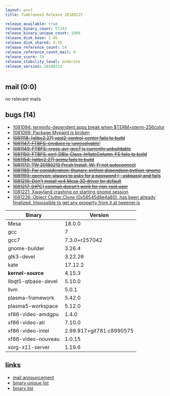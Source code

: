 ```yaml
---
layout: post
title: Tumbleweed Release 20180215

release_available: true
release_binary_count: 57243
release_binary_unique_count: 1009
release_disk_base: 1.4G
release_disk_shared: 6.5G
release_reference_count: 14
release_reference_count_mail: 0
release_score: 75
release_stability_level: moderate
release_version: 20180215
---
```


## mail (0:0)

no relevant mails

## bugs (14)

<!--more-->

- [1081094: terminfo-dependent apps break when $TERM=xterm-256color](https://bugzilla.opensuse.org/show_bug.cgi?id=1081094)
- [1081099: Package Mypaint is broken](https://bugzilla.opensuse.org/show_bug.cgi?id=1081099)
- ~~[1081118: \[glibc2.27\] yast2-control-center fails to build](https://bugzilla.opensuse.org/show_bug.cgi?id=1081118)~~
- ~~[1081147: FTBFS: creduce is 'unresolvable'](https://bugzilla.opensuse.org/show_bug.cgi?id=1081147)~~
- ~~[1081149: FTBFS: cross-avr-gcc7 is currently unbuildable](https://bugzilla.opensuse.org/show_bug.cgi?id=1081149)~~
- ~~[1081150: FTBFS: perl-DBIx-Class-InflateColumn-FS falis to build](https://bugzilla.opensuse.org/show_bug.cgi?id=1081150)~~
- ~~[1081154: \[glibc2.27\] qemu fails to build](https://bugzilla.opensuse.org/show_bug.cgi?id=1081154)~~
- ~~[1081172: TW 20180213 Fresh Install, Wi-Fi not autoconnect](https://bugzilla.opensuse.org/show_bug.cgi?id=1081172)~~
- ~~[1081189: For consideration: thunarx-python dependson python-gnome](https://bugzilla.opensuse.org/show_bug.cgi?id=1081189)~~
- ~~[1081193: openvpn: always to asks for a password (--askpass) and fails](https://bugzilla.opensuse.org/show_bug.cgi?id=1081193)~~
- ~~[1081210: Don't install vc4 Mesa 3D driver by default](https://bugzilla.opensuse.org/show_bug.cgi?id=1081210)~~
- ~~[1081217: \[HPC\] conman doesn't work for non-root user](https://bugzilla.opensuse.org/show_bug.cgi?id=1081217)~~
- [1081221: Xwayland crashing on starting gnome session](https://bugzilla.opensuse.org/show_bug.cgi?id=1081221)
- [1081226: Object Clutter.Clone (0x56545d8e4a80), has been already finalized. Impossible to get any property from it at tweener.js](https://bugzilla.opensuse.org/show_bug.cgi?id=1081226)

Binary | Version
--- | ---
Mesa | 18.0.0
gcc | 7
gcc7 | 7.3.0+r257042
gnome-builder | 3.26.4
gtk3-devel | 3.22.26
kate | 17.12.2
**kernel-source** | 4.15.3
libqt5-qtbase-devel | 5.10.0
llvm | 5.0.1
plasma-framework | 5.42.0
plasma5-workspace | 5.12.0
xf86-video-amdgpu | 1.4.0
xf86-video-ati | 7.10.0
xf86-video-intel | 2.99.917+git781.c8990575
xf86-video-nouveau | 1.0.15
xorg-x11-server | 1.19.6

## links

- [mail announcement](https://lists.opensuse.org/opensuse-factory/2018-02/msg00638.html)
- [binary unique list](http://download.tumbleweed.boombatower.com/20180215/rpm.unique.list)
- [binary list](http://download.tumbleweed.boombatower.com/20180215/rpm.list)
